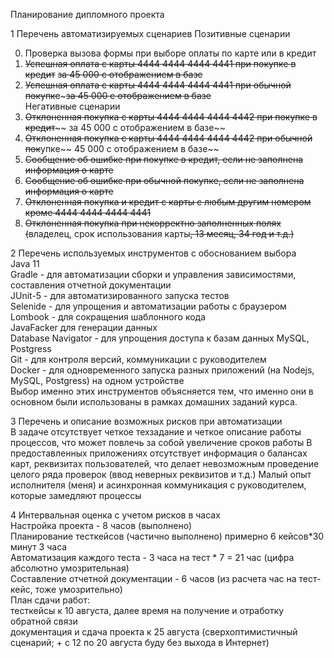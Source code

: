 Планирование дипломного проекта

1 Перечень автоматизируемых сценариев
Позитивные сценарии

0) Проверка вызова формы при выборе оплаты по карте или в кредит
1) ~~Успешная оплата с карты 4444 4444 4444 4441 при покупке в кредит~~ ~~за 45 000 с отображением в базе~~
2) ~~Успешная оплата с карты 4444 4444 4444 4441 при обычной покупке~~~~~за 45 000 с отображением в базе~~  
   Негативные сценарии
3) ~~Отклоненная покупка с карты 4444 4444 4444 4442 при покупке в кредит~~~~ за 45 000 с отображением в базе~~
4) ~~Отклоненная покупка с карты 4444 4444 4444 4442 при обычной пок~~упке~~ 45 000 с отображением в базе~~
5) ~~Сообщение об ошибке при покупке в кредит, если не заполнена информация о карте~~
6) ~~Сообщение об ошибке при обычной покупке, если не заполнена информация о карте~~
6) ~~Отклоненная покупка и кредит с карты с любым другим номером кроме 4444 4444 4444 4441~~
7) ~~Отклоненная покупка при некорректно заполненных полях (~~владелец, срок использования карты~~, 13 месяц, 34 год и
   т.д.)~~

2 Перечень используемых инструментов с обоснованием выбора  
Java 11  
Gradle - для автоматизации сборки и управления зависимостями, составления отчетной документации  
JUnit-5 - для автоматизированного запуска тестов  
Selenide - для упрощения и автоматизации работы с браузером  
Lombook - для сокращения шаблонного кода  
JavaFacker для генерации данных  
Database Navigator - для упрощения доступа к базам данных MySQL, Postgress  
Git - для контроля версий, коммуникации с руководителем  
Docker - для одновременного запуска разных приложений (на Nodejs, MySQL, Postgress) на одном устройстве  
Выбор именно этих инструментов объясняется тем, что именно они в основном были использованы в рамках домашних заданий
курса.

3 Перечень и описание возможных рисков при автоматизации  
В задаче отсутствует четкое техзадание и четкое описание работы процессов, что может повлечь за собой увеличение сроков
работы
В предоставленных приложениях отсутствует информация о балансах карт, реквизитах пользователей, что делает невозможным
проведение целого ряда проверок (ввод неверных реквизитов и т.д.)
Малый опыт исполнителя (меня) и асинхронная коммуникация с руководителем, которые замедляют процессы

4 Интервальная оценка с учетом рисков в часах  
Настройка проекта - 8 часов (выполнено)  
Планирование тесткейсов (частично выполнено) примерно 6 кейсов*30 минут 3 часа  
Автоматизация каждого теста - 3 часа на тест * 7 = 21 час (цифра абсолютно умозрительная)  
Составление отчетной документации - 6 часов (из расчета час на тест-кейс, тоже умозрительно)  
План сдачи работ:  
тесткейсы к 10 августа, далее время на получение и отработку обратной связи  
документация и сдача проекта к 25 августа (сверхоптимистичный сценарий; + с 12 по 20 августа буду без выхода в Интернет)